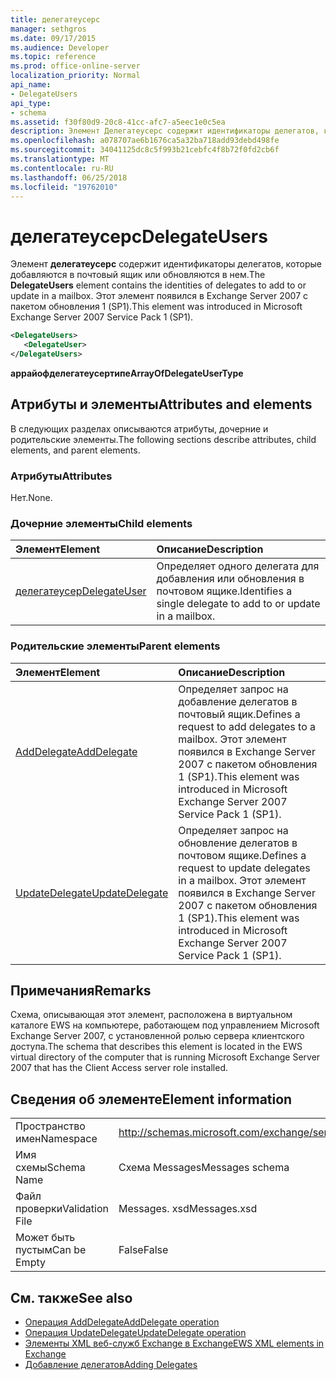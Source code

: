 ```yaml
---
title: делегатеусерс
manager: sethgros
ms.date: 09/17/2015
ms.audience: Developer
ms.topic: reference
ms.prod: office-online-server
localization_priority: Normal
api_name:
- DelegateUsers
api_type:
- schema
ms.assetid: f30f80d9-20c8-41cc-afc7-a5eec1e0c5ea
description: Элемент Делегатеусерс содержит идентификаторы делегатов, которые добавляются в почтовый ящик или обновляются в нем. Этот элемент появился в Exchange Server 2007 с пакетом обновления 1 (SP1).
ms.openlocfilehash: a078707ae6b1676ca5a32ba718add93debd498fe
ms.sourcegitcommit: 34041125dc8c5f993b21cebfc4f8b72f0fd2cb6f
ms.translationtype: MT
ms.contentlocale: ru-RU
ms.lasthandoff: 06/25/2018
ms.locfileid: "19762010"
---
```

# <a name="delegateusers"></a><span data-ttu-id="5f380-104">делегатеусерс</span><span class="sxs-lookup"><span data-stu-id="5f380-104">DelegateUsers</span></span>

<span data-ttu-id="5f380-105">Элемент **делегатеусерс** содержит идентификаторы делегатов, которые добавляются в почтовый ящик или обновляются в нем.</span><span class="sxs-lookup"><span data-stu-id="5f380-105">The **DelegateUsers** element contains the identities of delegates to add to or update in a mailbox.</span></span> <span data-ttu-id="5f380-106">Этот элемент появился в Exchange Server 2007 с пакетом обновления 1 (SP1).</span><span class="sxs-lookup"><span data-stu-id="5f380-106">This element was introduced in Microsoft Exchange Server 2007 Service Pack 1 (SP1).</span></span> 
  
```xml
<DelegateUsers>
   <DelegateUser>
</DelegateUsers>
```

<span data-ttu-id="5f380-107">**аррайофделегатеусертипе**</span><span class="sxs-lookup"><span data-stu-id="5f380-107">**ArrayOfDelegateUserType**</span></span>

## <a name="attributes-and-elements"></a><span data-ttu-id="5f380-108">Атрибуты и элементы</span><span class="sxs-lookup"><span data-stu-id="5f380-108">Attributes and elements</span></span>

<span data-ttu-id="5f380-109">В следующих разделах описываются атрибуты, дочерние и родительские элементы.</span><span class="sxs-lookup"><span data-stu-id="5f380-109">The following sections describe attributes, child elements, and parent elements.</span></span>
  
### <a name="attributes"></a><span data-ttu-id="5f380-110">Атрибуты</span><span class="sxs-lookup"><span data-stu-id="5f380-110">Attributes</span></span>

<span data-ttu-id="5f380-111">Нет.</span><span class="sxs-lookup"><span data-stu-id="5f380-111">None.</span></span>
  
### <a name="child-elements"></a><span data-ttu-id="5f380-112">Дочерние элементы</span><span class="sxs-lookup"><span data-stu-id="5f380-112">Child elements</span></span>

|<span data-ttu-id="5f380-113">**Элемент**</span><span class="sxs-lookup"><span data-stu-id="5f380-113">**Element**</span></span>|<span data-ttu-id="5f380-114">**Описание**</span><span class="sxs-lookup"><span data-stu-id="5f380-114">**Description**</span></span>|
|:-----|:-----|
|[<span data-ttu-id="5f380-115">делегатеусер</span><span class="sxs-lookup"><span data-stu-id="5f380-115">DelegateUser</span></span>](delegateuser.md) <br/> |<span data-ttu-id="5f380-116">Определяет одного делегата для добавления или обновления в почтовом ящике.</span><span class="sxs-lookup"><span data-stu-id="5f380-116">Identifies a single delegate to add to or update in a mailbox.</span></span>  <br/> |
   
### <a name="parent-elements"></a><span data-ttu-id="5f380-117">Родительские элементы</span><span class="sxs-lookup"><span data-stu-id="5f380-117">Parent elements</span></span>

|<span data-ttu-id="5f380-118">**Элемент**</span><span class="sxs-lookup"><span data-stu-id="5f380-118">**Element**</span></span>|<span data-ttu-id="5f380-119">**Описание**</span><span class="sxs-lookup"><span data-stu-id="5f380-119">**Description**</span></span>|
|:-----|:-----|
|[<span data-ttu-id="5f380-120">AddDelegate</span><span class="sxs-lookup"><span data-stu-id="5f380-120">AddDelegate</span></span>](adddelegate.md) <br/> |<span data-ttu-id="5f380-121">Определяет запрос на добавление делегатов в почтовый ящик.</span><span class="sxs-lookup"><span data-stu-id="5f380-121">Defines a request to add delegates to a mailbox.</span></span> <span data-ttu-id="5f380-122">Этот элемент появился в Exchange Server 2007 с пакетом обновления 1 (SP1).</span><span class="sxs-lookup"><span data-stu-id="5f380-122">This element was introduced in Microsoft Exchange Server 2007 Service Pack 1 (SP1).</span></span>  <br/> |
|[<span data-ttu-id="5f380-123">UpdateDelegate</span><span class="sxs-lookup"><span data-stu-id="5f380-123">UpdateDelegate</span></span>](updatedelegate.md) <br/> |<span data-ttu-id="5f380-124">Определяет запрос на обновление делегатов в почтовом ящике.</span><span class="sxs-lookup"><span data-stu-id="5f380-124">Defines a request to update delegates in a mailbox.</span></span> <span data-ttu-id="5f380-125">Этот элемент появился в Exchange Server 2007 с пакетом обновления 1 (SP1).</span><span class="sxs-lookup"><span data-stu-id="5f380-125">This element was introduced in Microsoft Exchange Server 2007 Service Pack 1 (SP1).</span></span>  <br/> |
   
## <a name="remarks"></a><span data-ttu-id="5f380-126">Примечания</span><span class="sxs-lookup"><span data-stu-id="5f380-126">Remarks</span></span>

<span data-ttu-id="5f380-127">Схема, описывающая этот элемент, расположена в виртуальном каталоге EWS на компьютере, работающем под управлением Microsoft Exchange Server 2007, с установленной ролью сервера клиентского доступа.</span><span class="sxs-lookup"><span data-stu-id="5f380-127">The schema that describes this element is located in the EWS virtual directory of the computer that is running Microsoft Exchange Server 2007 that has the Client Access server role installed.</span></span>
  
## <a name="element-information"></a><span data-ttu-id="5f380-128">Сведения об элементе</span><span class="sxs-lookup"><span data-stu-id="5f380-128">Element information</span></span>

|||
|:-----|:-----|
|<span data-ttu-id="5f380-129">Пространство имен</span><span class="sxs-lookup"><span data-stu-id="5f380-129">Namespace</span></span>  <br/> |http://schemas.microsoft.com/exchange/services/2006/messages  <br/> |
|<span data-ttu-id="5f380-130">Имя схемы</span><span class="sxs-lookup"><span data-stu-id="5f380-130">Schema Name</span></span>  <br/> |<span data-ttu-id="5f380-131">Схема Messages</span><span class="sxs-lookup"><span data-stu-id="5f380-131">Messages schema</span></span>  <br/> |
|<span data-ttu-id="5f380-132">Файл проверки</span><span class="sxs-lookup"><span data-stu-id="5f380-132">Validation File</span></span>  <br/> |<span data-ttu-id="5f380-133">Messages. xsd</span><span class="sxs-lookup"><span data-stu-id="5f380-133">Messages.xsd</span></span>  <br/> |
|<span data-ttu-id="5f380-134">Может быть пустым</span><span class="sxs-lookup"><span data-stu-id="5f380-134">Can be Empty</span></span>  <br/> |<span data-ttu-id="5f380-135">False</span><span class="sxs-lookup"><span data-stu-id="5f380-135">False</span></span>  <br/> |
   
## <a name="see-also"></a><span data-ttu-id="5f380-136">См. также</span><span class="sxs-lookup"><span data-stu-id="5f380-136">See also</span></span>

- [<span data-ttu-id="5f380-137">Операция AddDelegate</span><span class="sxs-lookup"><span data-stu-id="5f380-137">AddDelegate operation</span></span>](adddelegate-operation.md) 
- [<span data-ttu-id="5f380-138">Операция UpdateDelegate</span><span class="sxs-lookup"><span data-stu-id="5f380-138">UpdateDelegate operation</span></span>](updatedelegate-operation.md)
- [<span data-ttu-id="5f380-139">Элементы XML веб-служб Exchange в Exchange</span><span class="sxs-lookup"><span data-stu-id="5f380-139">EWS XML elements in Exchange</span></span>](ews-xml-elements-in-exchange.md)
- [<span data-ttu-id="5f380-140">Добавление делегатов</span><span class="sxs-lookup"><span data-stu-id="5f380-140">Adding Delegates</span></span>](http://msdn.microsoft.com/library/3a744150-66a3-4a13-9433-793603ba5038%28Office.15%29.aspx)

